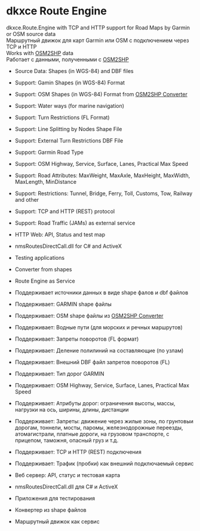 # dkxce Route Engine

dkxce.Route.Engine with TCP and HTTP support for Road Maps by Garmin or OSM source data   
Маршрутный движок для карт Garmin или OSM с подключением через TCP и HTTP   
Works with [OSM2SHP](https://github.com/dkxce/OSM2SHP) data    
Работает с данными, полученными с [OSM2SHP](https://github.com/dkxce/OSM2SHP)    

- Source Data: Shapes (in WGS-84) and DBF files   
- Support: Gamin Shapes (in WGS-84) Format   
- Support: OSM Shapes (in WGS-84) Format from [OSM2SHP Converter](https://github.com/dkxce/OSM2SHP)   
- Support: Water ways (for marine navigation)
- Support: Turn Restrictions (FL Format)   
- Support: Line Splitting by Nodes Shape File   
- Support: External Turn Restrictions DBF File   
- Support: Garmin Road Type   
- Support: OSM Highway, Service, Surface, Lanes, Practical Max Speed   
- Support: Road Attributes: MaxWeight, MaxAxle, MaxHeight, MaxWidth, MaxLength, MinDistance   
- Support: Restrictions: Tunnel, Bridge, Ferry, Toll, Customs, Tow, Railway and other   
- Support: TCP and HTTP (REST) protocol    
- Support: Road Traffic (JAMs) as external service    
- HTTP Web: API, Status and test map    
- nmsRoutesDirectCall.dll for C# and ActiveX   
- Testing applications   
- Converter from shapes   
- Route Engine as Service   

- Поддерживает источники данных в виде shape фалов и dbf файлов    
- Поддерживает: GARMIN shape файлы   
- Поддерживает: OSM shape файлы из [OSM2SHP Converter](https://github.com/dkxce/OSM2SHP)    
- Поддерживает: Водные пути (для морских и речных маршрутов)
- Поддерживает: Запреты поворотов (FL формат)
- Поддерживает: Деление полилиний на составляющие (по узлам)    
- Поддерживает: Внешний DBF файл запретов поворотов (FL)   
- Поддерживает: Тип дорог GARMIN    
- Поддерживает: OSM Highway, Service, Surface, Lanes, Practical Max Speed   
- Поддерживает: Атрибуты дорог: ограничения высоты, массы, нагрузки на ось, ширины, длины, дистанции
- Поддерживает: Запреты: движение через жилые зоны, по грунтовыи дорогам, тоннели, мосты, паромы, железнодорожные переезды, атомагистрали, платные дороги, на грузовом транспорте, с прицепом, таможня, опасный груз и т.д.    
- Поддерживает: TCP и HTTP (REST) подключения   
- Поддерживает: Трафик (пробки) как внешний подключаемый сервис   
- Веб сервер: API, статус и тестовая карта   
- nmsRoutesDirectCall.dll для C# и ActiveX   
- Приложения для тестирования   
- Конвертер из shape файлов
- Маршрутный движок как сервис   